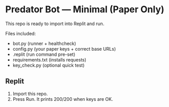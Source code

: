 # Predator Bot — Minimal (Paper Only)
This repo is ready to import into Replit and run.

Files included:
- bot.py (runner + healthcheck)
- config.py (your paper keys + correct base URLs)
- .replit (run command pre-set)
- requirements.txt (installs requests)
- key_check.py (optional quick test)

## Replit
1) Import this repo.
2) Press Run. It prints 200/200 when keys are OK.
